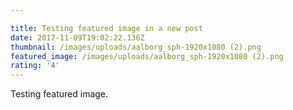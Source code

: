 ```yaml
---

title: Testing featured image in a new post
date: 2017-11-09T19:02:22.136Z
thumbnail: /images/uploads/aalborg_sph-1920x1080 (2).png
featured_image: /images/uploads/aalborg_sph-1920x1080 (2).png
rating: '4'
---
```

Testing featured image.
